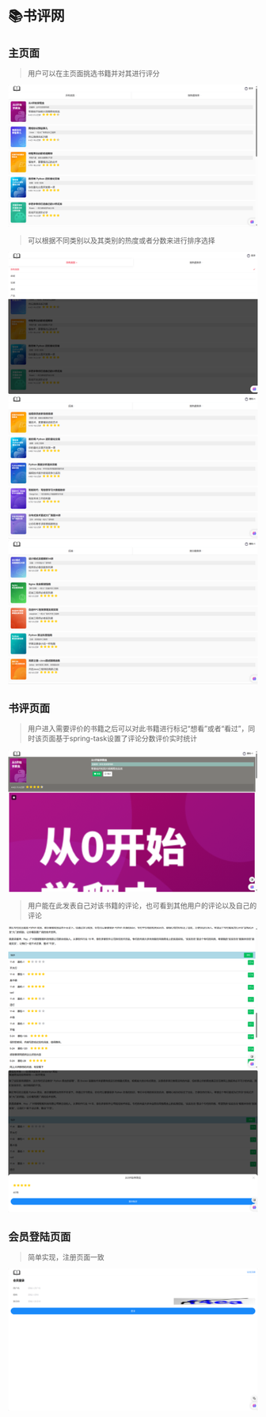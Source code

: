 # 📚书评网
## 主页面
> 用户可以在主页面挑选书籍并对其进行评分

![](img/1.png)
> 可以根据不同类别以及其类别的热度或者分数来进行排序选择

![](img/2.png)
![](img/7.png)
![](img/8.png)

## 书评页面
> 用户进入需要评价的书籍之后可以对此书籍进行标记“想看”或者“看过”，同时该页面基于spring-task设置了评论分数评价实时统计

![](img/4.png)

> 用户能在此发表自己对该书籍的评论，也可看到其他用户的评论以及自己的评论

![](img/5.png)
![](img/6.png)

## 会员登陆页面
> 简单实现，注册页面一致

![](img/3.png)
